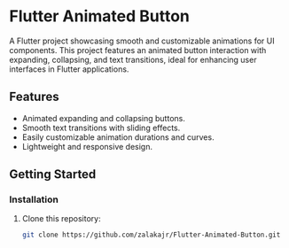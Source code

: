 # Flutter Animated Button

A Flutter project showcasing smooth and customizable animations for UI components. This project features an animated button interaction with expanding, collapsing, and text transitions, ideal for enhancing user interfaces in Flutter applications.

## Features
- Animated expanding and collapsing buttons.
- Smooth text transitions with sliding effects.
- Easily customizable animation durations and curves.
- Lightweight and responsive design.



## Getting Started



### Installation
1. Clone this repository:
   ```bash
   git clone https://github.com/zalakajr/Flutter-Animated-Button.git
